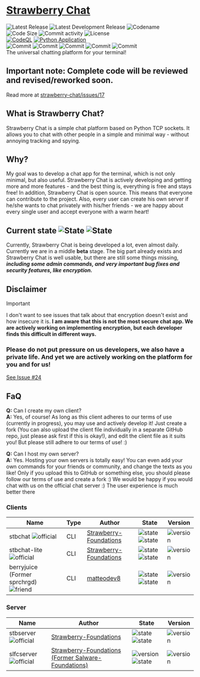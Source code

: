 # [Strawberry Chat](https://github.com/orgs/Strawberry-Foundations/projects/1)
![Latest Release](https://img.shields.io/badge/Latest_Release-1.7.1-success) ![Latest Development Release](https://img.shields.io/badge/Latest_Development_Release-_1.8.0b3+u2-success) ![Codename](https://img.shields.io/badge/Codename-Vanilla_Cake-darkred)<br>
![Code Size](https://img.shields.io/github/languages/code-size/Strawberry-Foundations/strawberry-chat) ![Commit activity](https://img.shields.io/github/commit-activity/w/Strawberry-Foundations/strawberry-chat) ![License](https://img.shields.io/github/license/Strawberry-Foundations/strawberry-chat)<br> [![CodeQL](https://github.com/Strawberry-Foundations/strawberry-chat/actions/workflows/github-code-scanning/codeql/badge.svg)](https://github.com/Strawberry-Foundations/strawberry-chat/actions/workflows/github-code-scanning/codeql) [![Python Application](https://github.com/Strawberry-Foundations/strawberry-chat/actions/workflows/python.yml/badge.svg)](https://github.com/Strawberry-Foundations/strawberry-chat/actions/workflows/python.yml) <br>
![Commit](https://img.shields.io/badge/100_Commits_in_5_days-success?style=for-the-badge) ![Commit](https://img.shields.io/badge/200_Commits_in_7_days-gold?style=for-the-badge) ![Commit](https://img.shields.io/badge/300_Commits_in_10_days-darkblue?style=for-the-badge) ![Commit](https://img.shields.io/badge/400_Commits_in_18_Days-yellow?style=for-the-badge) ![Commit](https://img.shields.io/badge/500_Commits_in_19_Days-cyan?style=for-the-badge)<br>
The universal chatting platform for your terminal!

## Important note: Complete code will be reviewed and revised/reworked soon.
Read more at [strawberry-chat/issues/17](https://github.com/Strawberry-Foundations/strawberry-chat/issues/17)

## What is Strawberry Chat?
Strawberry Chat is a simple chat platform based on Python TCP sockets. It allows you to chat with other people in a simple and minimal way - without annoying tracking and spying. 

## Why?
My goal was to develop a chat app for the terminal, which is not only minimal, but also useful. Strawberry Chat is actively developing and getting more and more features - and the best thing is, everything is free and stays free! 
In addition, Strawberry Chat is open source. This means that everyone can contribute to the project. Also, every user can create his own server if he/she wants to chat privately with his/her friends - we are happy about every single user and accept everyone with a warm heart! 

## Current state ![State](https://img.shields.io/badge/v1.7.1-success) ![State](https://img.shields.io/badge/v1.8.0b3+u2-success)
Currently, Strawberry Chat is being developed a lot, even almost daily. Currently we are in a middle **beta** stage. The big part already exists and Strawberry Chat is well usable, but there are still some things missing, ***including some admin commands, and very important bug fixes and security features, like encryption.***

## Disclaimer 
> [!IMPORTANT]
> I don't want to see issues that talk about that encryption doesn't exist and how insecure it is.
> **I am aware that this is not the most secure chat app. We are actively working on implementing encryption, but each developer finds this difficult in different ways.** 
> ### Please do not put pressure on us developers, we also have a private life. And yet we are actively working on the platform for you and for us!
> [See Issue #24](https://github.com/Strawberry-Foundations/strawberry-chat/issues/24)

## FaQ
**Q:** Can I create my own client?<br>
**A:** Yes, of course! As long as this client adheres to our terms of use (currently in progress), you may use and actively develop it! Just create a fork (You can also upload the client file individually in a separate GitHub repo, just please ask first if this is okay!), and edit the client file as it suits you! But please still adhere to our terms of use! :)

**Q:** Can I host my own server?<br>
**A:** Yes. Hosting your own servers is totally easy! You can even add your own commands for your friends or community, and change the texts as you like! Only if you upload this to GitHub or something else, you should please follow our terms of use and create a fork :) We would be happy if you would chat with us on the official chat server :) The user experience is much better there

### Clients
| Name                                                                         | Type | Author                                                              | State                                                                                                                 | Version     |
| --                                                                           | --   | --                                                                  | --                                                                                                                    | --                                              |             
| stbchat ![official](https://img.shields.io/badge/Official-success)           | CLI  | [Strawberry-Foundations](https://github.com/Strawberry-Foundations) | ![state](https://img.shields.io/badge/Open--Source-success) ![state](https://img.shields.io/badge/Available-success)  | ![version](https://img.shields.io/badge/v2.3.1-success)          |
| stbchat-lite ![official](https://img.shields.io/badge/Official-success)      | CLI  | [Strawberry-Foundations](https://github.com/Strawberry-Fondations) | ![state](https://img.shields.io/badge/Open--Source-success)  ![state](https://img.shields.io/badge/Available-success) | ![version](https://img.shields.io/badge/v1.0-success)       |
| berryjuice (Former sprchrgd) ![friend](https://img.shields.io/badge/Good_Friend-magenta)         | CLI  | [matteodev8](https://github.com/matteodev8)                         | ![state](https://img.shields.io/badge/In_development_again-success) ![state](https://img.shields.io/badge/Currently_Not_Available-orange)      | ![version](https://img.shields.io/badge/v2.0.20b@1.0a__sprchrgd-orange) 

### Server
| Name                                                                             | Author                                                              | State                   | Version                                                                  |
| --                                                                     | --                                                        | --                      | --                                                                       |
| stbserver ![official](https://img.shields.io/badge/Official-success)  | [Strawberry-Foundations](https://github.com/Strawberry-Foundations) | ![state](https://img.shields.io/badge/Open--Source-success) ![state](https://img.shields.io/badge/Available-success)  | ![version](https://img.shields.io/badge/v1.7.1-success)              |
| slfcserver ![official](https://img.shields.io/badge/Official-success) | [Strawberry-Foundations (Former Salware-Foundations)](https://github.com/Strawberry-Foundations) | ![version](https://img.shields.io/badge/Discontinued-orange) ![state](https://img.shields.io/badge/Available-success) | ![version](https://img.shields.io/badge/v1.2.0-orange)                   |

